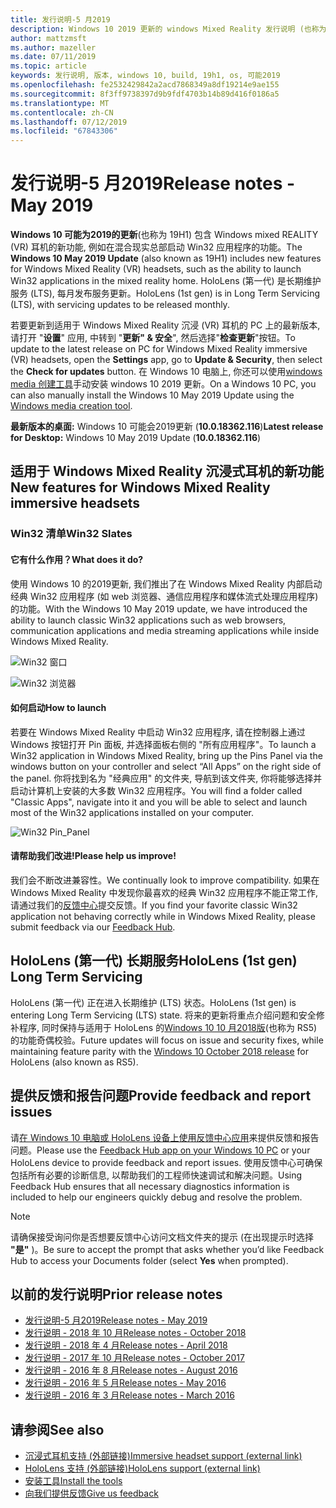```yaml
---
title: 发行说明-5 月2019
description: Windows 10 2019 更新的 windows Mixed Reality 发行说明 (也称为 19H1)。
author: mattzmsft
ms.author: mazeller
ms.date: 07/11/2019
ms.topic: article
keywords: 发行说明, 版本, windows 10, build, 19h1, os, 可能2019
ms.openlocfilehash: fe2532429842a2acd7868349a8df19214e9ae155
ms.sourcegitcommit: 8f3ff9738397d9b9fdf4703b14b89d416f0186a5
ms.translationtype: MT
ms.contentlocale: zh-CN
ms.lasthandoff: 07/12/2019
ms.locfileid: "67843306"
---
```

# <a name="release-notes---may-2019"></a><span data-ttu-id="cec7e-104">发行说明-5 月2019</span><span class="sxs-lookup"><span data-stu-id="cec7e-104">Release notes - May 2019</span></span>

<span data-ttu-id="cec7e-105">**Windows 10 可能为2019的更新**(也称为 19H1) 包含 Windows mixed REALITY (VR) 耳机的新功能, 例如在混合现实总部启动 Win32 应用程序的功能。</span><span class="sxs-lookup"><span data-stu-id="cec7e-105">The **Windows 10 May 2019 Update** (also known as 19H1) includes new features for Windows Mixed Reality (VR) headsets, such as the ability to launch Win32 applications in the mixed reality home.</span></span> <span data-ttu-id="cec7e-106">HoloLens (第一代) 是长期维护服务 (LTS), 每月发布服务更新。</span><span class="sxs-lookup"><span data-stu-id="cec7e-106">HoloLens (1st gen) is in Long Term Servicing (LTS), with servicing updates to be released monthly.</span></span>

<span data-ttu-id="cec7e-107">若要更新到适用于 Windows Mixed Reality 沉浸 (VR) 耳机的 PC 上的最新版本, 请打开 "**设置**" 应用, 中转到 "**更新" & 安全**", 然后选择"**检查更新**"按钮。</span><span class="sxs-lookup"><span data-stu-id="cec7e-107">To update to the latest release on PC for Windows Mixed Reality immersive (VR) headsets, open the **Settings** app, go to **Update & Security**, then select the **Check for updates** button.</span></span> <span data-ttu-id="cec7e-108">在 Windows 10 电脑上, 你还可以使用[windows media 创建工具](https://www.microsoft.com/software-download/windows10)手动安装 windows 10 2019 更新。</span><span class="sxs-lookup"><span data-stu-id="cec7e-108">On a Windows 10 PC, you can also manually install the Windows 10 May 2019 Update using the [Windows media creation tool](https://www.microsoft.com/software-download/windows10).</span></span>

<span data-ttu-id="cec7e-109">**最新版本的桌面:** Windows 10 可能会2019更新 (**10.0.18362.116**)</span><span class="sxs-lookup"><span data-stu-id="cec7e-109">**Latest release for Desktop:** Windows 10 May 2019 Update (**10.0.18362.116**)</span></span><br>

## <a name="new-features-for-windows-mixed-reality-immersive-headsets"></a><span data-ttu-id="cec7e-110">适用于 Windows Mixed Reality 沉浸式耳机的新功能</span><span class="sxs-lookup"><span data-stu-id="cec7e-110">New features for Windows Mixed Reality immersive headsets</span></span>

### <a name="win32-slates"></a><span data-ttu-id="cec7e-111">Win32 清单</span><span class="sxs-lookup"><span data-stu-id="cec7e-111">Win32 Slates</span></span>

#### <a name="what-does-it-do"></a><span data-ttu-id="cec7e-112">它有什么作用？</span><span class="sxs-lookup"><span data-stu-id="cec7e-112">What does it do?</span></span> 
<span data-ttu-id="cec7e-113">使用 Windows 10 的2019更新, 我们推出了在 Windows Mixed Reality 内部启动经典 Win32 应用程序 (如 web 浏览器、通信应用程序和媒体流式处理应用程序) 的功能。</span><span class="sxs-lookup"><span data-stu-id="cec7e-113">With the Windows 10 May 2019 update, we have introduced the ability to launch classic Win32 applications such as web browsers, communication applications and media streaming applications while inside Windows Mixed Reality.</span></span> 

![Win32 窗口](images/mr-win32-slates-1.png)

![Win32 浏览器](images/mr-win32-slates-2.png)

#### <a name="how-to-launch"></a><span data-ttu-id="cec7e-116">如何启动</span><span class="sxs-lookup"><span data-stu-id="cec7e-116">How to launch</span></span>
<span data-ttu-id="cec7e-117">若要在 Windows Mixed Reality 中启动 Win32 应用程序, 请在控制器上通过 Windows 按钮打开 Pin 面板, 并选择面板右侧的 "所有应用程序"。</span><span class="sxs-lookup"><span data-stu-id="cec7e-117">To launch a Win32 application in Windows Mixed Reality, bring up the Pins Panel via the windows button on your controller and select “All Apps” on the right side of the panel.</span></span>  <span data-ttu-id="cec7e-118">你将找到名为 "经典应用" 的文件夹, 导航到该文件夹, 你将能够选择并启动计算机上安装的大多数 Win32 应用程序。</span><span class="sxs-lookup"><span data-stu-id="cec7e-118">You will find a folder called "Classic Apps", navigate into it and you will be able to select and launch most of the Win32 applications installed on your computer.</span></span>

![Win32 Pin_Panel](images/mr-win32-slates-pinspanel.png)

#### <a name="please-help-us-improve"></a><span data-ttu-id="cec7e-120">请帮助我们改进!</span><span class="sxs-lookup"><span data-stu-id="cec7e-120">Please help us improve!</span></span>
<span data-ttu-id="cec7e-121">我们会不断改进兼容性。</span><span class="sxs-lookup"><span data-stu-id="cec7e-121">We continually look to improve compatibility.</span></span>  <span data-ttu-id="cec7e-122">如果在 Windows Mixed Reality 中发现你最喜欢的经典 Win32 应用程序不能正常工作, 请通过我们的[反馈中心](https://support.microsoft.com/en-us/help/4021566/windows-10-send-feedback-to-microsoft-with-feedback-hub)提交反馈。</span><span class="sxs-lookup"><span data-stu-id="cec7e-122">If you find your favorite classic Win32 application not behaving correctly while in Windows Mixed Reality, please submit feedback via our [Feedback Hub](https://support.microsoft.com/en-us/help/4021566/windows-10-send-feedback-to-microsoft-with-feedback-hub).</span></span>

## <a name="hololens-1st-gen-long-term-servicing"></a><span data-ttu-id="cec7e-123">HoloLens (第一代) 长期服务</span><span class="sxs-lookup"><span data-stu-id="cec7e-123">HoloLens (1st gen) Long Term Servicing</span></span>

<span data-ttu-id="cec7e-124">HoloLens (第一代) 正在进入长期维护 (LTS) 状态。</span><span class="sxs-lookup"><span data-stu-id="cec7e-124">HoloLens (1st gen) is entering Long Term Servicing (LTS) state.</span></span> <span data-ttu-id="cec7e-125">将来的更新将重点介绍问题和安全修补程序, 同时保持与适用于 HoloLens 的[Windows 10 10 月2018版](release-notes-october-2018.md)(也称为 RS5) 的功能奇偶校验。</span><span class="sxs-lookup"><span data-stu-id="cec7e-125">Future updates will focus on issue and security fixes, while maintaining feature parity with the [Windows 10 October 2018 release](release-notes-october-2018.md) for HoloLens (also known as RS5).</span></span> 

## <a name="provide-feedback-and-report-issues"></a><span data-ttu-id="cec7e-126">提供反馈和报告问题</span><span class="sxs-lookup"><span data-stu-id="cec7e-126">Provide feedback and report issues</span></span>

<span data-ttu-id="cec7e-127">请[在 Windows 10 电脑或 HoloLens 设备上使用反馈中心应用](give-us-feedback.md)来提供反馈和报告问题。</span><span class="sxs-lookup"><span data-stu-id="cec7e-127">Please use the [Feedback Hub app on your Windows 10 PC](give-us-feedback.md) or your HoloLens device to provide feedback and report issues.</span></span> <span data-ttu-id="cec7e-128">使用反馈中心可确保包括所有必要的诊断信息, 以帮助我们的工程师快速调试和解决问题。</span><span class="sxs-lookup"><span data-stu-id="cec7e-128">Using Feedback Hub ensures that all necessary diagnostics information is included to help our engineers quickly debug and resolve the problem.</span></span>

>[!NOTE]
><span data-ttu-id="cec7e-129">请确保接受询问你是否想要反馈中心访问文档文件夹的提示 (在出现提示时选择 **"是"** )。</span><span class="sxs-lookup"><span data-stu-id="cec7e-129">Be sure to accept the prompt that asks whether you’d like Feedback Hub to access your Documents folder (select **Yes** when prompted).</span></span>

## <a name="prior-release-notes"></a><span data-ttu-id="cec7e-130">以前的发行说明</span><span class="sxs-lookup"><span data-stu-id="cec7e-130">Prior release notes</span></span>

* [<span data-ttu-id="cec7e-131">发行说明-5 月2019</span><span class="sxs-lookup"><span data-stu-id="cec7e-131">Release notes - May 2019</span></span>](release-notes-may-2019.md)
* [<span data-ttu-id="cec7e-132">发行说明 - 2018 年 10 月</span><span class="sxs-lookup"><span data-stu-id="cec7e-132">Release notes - October 2018</span></span>](release-notes-october-2018.md)
* [<span data-ttu-id="cec7e-133">发行说明 - 2018 年 4 月</span><span class="sxs-lookup"><span data-stu-id="cec7e-133">Release notes - April 2018</span></span>](release-notes-april-2018.md)
* [<span data-ttu-id="cec7e-134">发行说明 - 2017 年 10 月</span><span class="sxs-lookup"><span data-stu-id="cec7e-134">Release notes - October 2017</span></span>](release-notes-october-2017.md)
* [<span data-ttu-id="cec7e-135">发行说明 - 2016 年 8 月</span><span class="sxs-lookup"><span data-stu-id="cec7e-135">Release notes - August 2016</span></span>](release-notes-august-2016.md)
* [<span data-ttu-id="cec7e-136">发行说明 - 2016 年 5 月</span><span class="sxs-lookup"><span data-stu-id="cec7e-136">Release notes - May 2016</span></span>](release-notes-may-2016.md)
* [<span data-ttu-id="cec7e-137">发行说明 - 2016 年 3 月</span><span class="sxs-lookup"><span data-stu-id="cec7e-137">Release notes - March 2016</span></span>](release-notes-march-2016.md)

## <a name="see-also"></a><span data-ttu-id="cec7e-138">请参阅</span><span class="sxs-lookup"><span data-stu-id="cec7e-138">See also</span></span>
* [<span data-ttu-id="cec7e-139">沉浸式耳机支持 (外部链接)</span><span class="sxs-lookup"><span data-stu-id="cec7e-139">Immersive headset support (external link)</span></span>](https://docs.microsoft.com/windows/mixed-reality/enthusiast-guide/troubleshooting-windows-mixed-reality)
* [<span data-ttu-id="cec7e-140">HoloLens 支持 (外部链接)</span><span class="sxs-lookup"><span data-stu-id="cec7e-140">HoloLens support (external link)</span></span>](https://support.microsoft.com/products/hololens)
* [<span data-ttu-id="cec7e-141">安装工具</span><span class="sxs-lookup"><span data-stu-id="cec7e-141">Install the tools</span></span>](install-the-tools.md)
* [<span data-ttu-id="cec7e-142">向我们提供反馈</span><span class="sxs-lookup"><span data-stu-id="cec7e-142">Give us feedback</span></span>](give-us-feedback.md)

